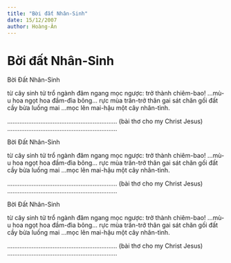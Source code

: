 ```yaml
---
title: "Bời đất Nhân-Sinh"
date: 15/12/2007
author: Hoàng-Ân
---
```


# Bời đất Nhân-Sinh

Bời Đất Nhân-Sinh

từ cây sinh tử trổ ngành
đâm ngang mọc ngược:
    trở thành chiêm-bao!
...mù-u hoa ngọt hoa đầm-đìa bông...
rực mùa trăn-trở thân gai
sát chăn gối đất cầy bừa luống
   mai
...mọc lên mai-hậu
   một cây nhân-tình.

...............................................................
(bài thơ cho my Christ Jesus)
...............................................................

Bời Đất Nhân-Sinh

từ cây sinh tử trổ ngành
đâm ngang mọc ngược:
    trở thành chiêm-bao!
...mù-u hoa ngọt hoa đầm-đìa bông...
rực mùa trăn-trở thân gai
sát chăn gối đất cầy bừa luống
   mai
...mọc lên mai-hậu
   một cây nhân-tình.

...............................................................
(bài thơ cho my Christ Jesus)
...............................................................

Bời Đất Nhân-Sinh

từ cây sinh tử trổ ngành
đâm ngang mọc ngược:
    trở thành chiêm-bao!
...mù-u hoa ngọt hoa đầm-đìa bông...
rực mùa trăn-trở thân gai
sát chăn gối đất cầy bừa luống
   mai
...mọc lên mai-hậu
   một cây nhân-tình.

...............................................................
(bài thơ cho my Christ Jesus)
...............................................................
